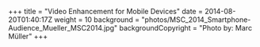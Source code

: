 +++
title = "Video Enhancement for Mobile Devices"
date = 2014-08-20T01:40:17Z
weight = 10
background = "photos/MSC_2014_Smartphone-Audience_Mueller_MSC2014.jpg"
backgroundCopyright = "Photo by: Marc Müller"
+++

